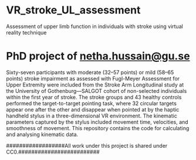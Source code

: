 # VR_stroke_UL_assessment
Assessment of upper limb function in individuals with stroke using virtual reality technique
# PhD project of netha.hussain@gu.se
Sixty-seven participants with moderate (32–57 points) or mild (58–65 points) stroke impairment as assessed with Fugl-Meyer Assessment for Upper Extremity were included from the Stroke Arm Longitudinal study at the University of Gothenburg—SALGOT cohort of non-selected individuals within the first year of stroke. The stroke groups and 43 healthy controls performed the target-to-target pointing task, where 32 circular targets appear one after the other and disappear when pointed at by the haptic handheld stylus in a three-dimensional VR environment. The kinematic parameters captured by the stylus included movement time, velocities, and smoothness of movement. This repository contains the code for calculating and analysing kinematic data.



##################All work under this project is shared under CC0.#########################
